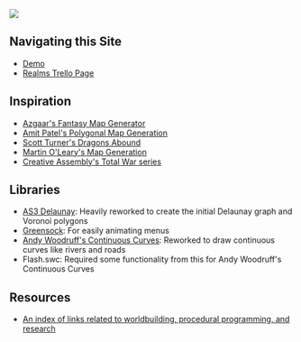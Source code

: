 [![](Hero.png)](Hero.png)

## Navigating this Site
- [Demo](demo.html)  
- [Realms Trello Page](https://trello.com/b/SoUEo0DZ/realms)

## Inspiration
- [Azgaar's Fantasy Map Generator](https://azgaar.wordpress.com/)
- [Amit Patel's Polygonal Map Generation](http://www-cs-students.stanford.edu/~amitp/game-programming/polygon-map-generation/)  
- [Scott Turner's Dragons Abound](https://heredragonsabound.blogspot.com/)  
- [Martin O'Leary's Map Generation](http://mewo2.com/notes/terrain/)  
- [Creative Assembly's Total War series](https://www.totalwar.com/)

## Libraries
- [AS3 Delaunay](http://nodename.github.io/as3delaunay/): Heavily reworked to create the initial Delaunay graph and Voronoi polygons
- [Greensock](https://greensock.com/tweenlite-as): For easily animating menus
- [Andy Woodruff's Continuous Curves](http://www.cartogrammar.com/blog/continuous-curves-with-actionscript-3/): Reworked to draw continuous curves like rivers and roads
- Flash.swc: Required some functionality from this for Andy Woodruff's Continuous Curves

## Resources
- [An index of links related to worldbuilding, procedural programming, and research](resources.md)
